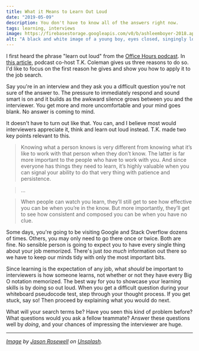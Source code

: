 ```yaml
---
title: What it Means to Learn Out Loud
date: "2019-05-09"
description: You don't have to know all of the answers right now.
tags: learning, interviews
image: https://firebasestorage.googleapis.com/v0/b/ashleemboyer-2018.appspot.com/o/images%2Floud.jpg?alt=media&token=f2357842-5db0-444d-9991-82a46115b752
alt: "A black and white image of a young boy, eyes closed, singingly loudly into a microphone."
---
```


I first heard the phrase "learn out loud" from the [Office Hours podcast](https://discoverpraxis.com/office-hours/). In [this article](https://discoverpraxis.com/3-reasons-learn-loud/), podcast co-host T.K. Coleman gives us three reasons to do so. I'd like to focus on the first reason he gives and show you how to apply it to the job search.

Say you're in an interview and they ask you a difficult question you're not sure of the answer to. The pressure to immediately respond and sound smart is on and it builds as the awkward silence grows between you and the interviewer. You get more and more uncomfortable and your mind goes blank. No answer is coming to mind.

It doesn't have to turn out like that. You can, and I believe most would interviewers appreciate it, think and learn out loud instead. T.K. made two key points relevant to this.

> Knowing what a person knows is very different from knowing what it’s like to work with that person when they don’t know. The latter is far more important to the people who have to work with you. And since everyone has things they need to learn, it’s highly valuable when you can signal your ability to do that very thing with patience and persistence.

> ...

> When people can watch you learn, they’ll still get to see how effective you can be when you’re in the know. But more importantly, they’ll get to see how consistent and composed you can be when you have no clue.

Some days, you're going to be visiting Google and Stack Overflow dozens of times. Others, you may only need to go there once or twice. Both are fine. No sensible person is going to expect you to have every single thing about your job memorized. There's just _too much_ information out there so we have to keep our minds tidy with only the most important bits.

Since learning is the expectation of any job, what _should_ be important to interviewers is how someone learns, not whether or not they have every Big O notation memorized. The best way for you to showcase your learning skills is by doing so out loud. When you get a difficult question during your whiteboard pseudocode test, step through your thought process. If you get stuck, say so! Then proceed by explaining what you would do next.

What will your search terms be? Have you seen this kind of problem before? What questions would you ask a fellow teammate? Answer these questions well by _doing_, and your chances of impressing the interviewer are huge.

---

_[Image](https://unsplash.com/photos/ASKeuOZqhYU) by [Jason Rosewell](https://unsplash.com/@jasonrosewell) on [Unsplash](https://unsplash.com)._
